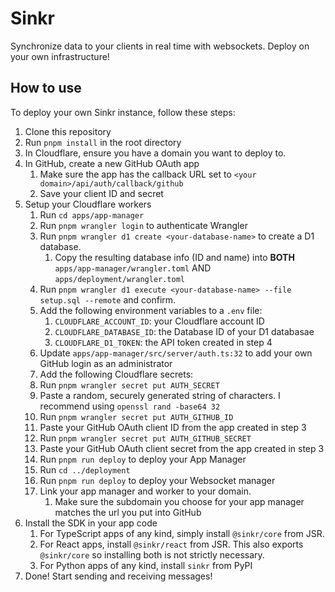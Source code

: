 # Sinkr
Synchronize data to your clients in real time with websockets. Deploy on your own infrastructure!

## How to use
To deploy your own Sinkr instance, follow these steps:

1. Clone this repository
2. Run `pnpm install` in the root directory
3. In Cloudflare, ensure you have a domain you want to deploy to.
4. In GitHub, create a new GitHub OAuth app
   1. Make sure the app has the callback URL set to `<your domain>/api/auth/callback/github`
   2. Save your client ID and secret
5. Setup your Cloudflare workers
   1. Run `cd apps/app-manager`
   2. Run `pnpm wrangler login` to authenticate Wrangler
   3. Run `pnpm wrangler d1 create <your-database-name>` to create a D1 database.
      1. Copy the resulting database info (ID and name) into **BOTH** `apps/app-manager/wrangler.toml` AND `apps/deployment/wrangler.toml`
   4. Run `pnpm wrangler d1 execute <your-database-name> --file setup.sql --remote` and confirm.
   5. Add the following environment variables to a `.env` file:
      1. `CLOUDFLARE_ACCOUNT_ID`: your Cloudflare account ID
      2. `CLOUDFLARE_DATABASE_ID`: the Database ID of your D1 databasae
      3. `CLOUDFLARE_D1_TOKEN`: the API token created in step 4
   6. Update `apps/app-manager/src/server/auth.ts:32` to add your own GitHub login as an administrator
   7.  Add the following Cloudflare secrets:
      1. Run `pnpm wrangler secret put AUTH_SECRET`
      2. Paste a random, securely generated string of characters. I recommend using `openssl rand -base64 32`
      3. Run `pnpm wrangler secret put AUTH_GITHUB_ID`
      4. Paste your GitHub OAuth client ID from the app created in step 3
      5. Run `pnpm wrangler secret put AUTH_GITHUB_SECRET`
      6. Paste your GitHub OAuth client secret from the app created in step 3
   8.  Run `pnpm run deploy` to deploy your App Manager
   9.  Run `cd ../deployment`
   10. Run `pnpm run deploy` to deploy your Websocket manager
   11. Link your app manager and worker to your domain. 
       1. Make sure the subdomain you choose for your app manager matches the url you put into GitHub
6. Install the SDK in your app code
   1. For TypeScript apps of any kind, simply install `@sinkr/core` from JSR.
   2. For React apps, install `@sinkr/react` from JSR. This also exports `@sinkr/core` so installing both is not strictly necessary.
   3. For Python apps of any kind, install `sinkr` from PyPI
7. Done! Start sending and receiving messages!